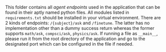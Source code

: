 This folder contains all *agent endpoints* used in the application that can be found in their aptly named python files. All modules listed in `requirements.txt` should be installed in your virtual environment. There are 2 kinds of endpoints: `/{subject}/ask` and `/finetune`. The latter has no implementation other than a dummy success return whereas the former supports `math/ask`, `compsci/ask`, `physics/ask`. If running a file as `__main__`, please run it from the root directory of the application and go to the designated port which can be configured in the file if needed.